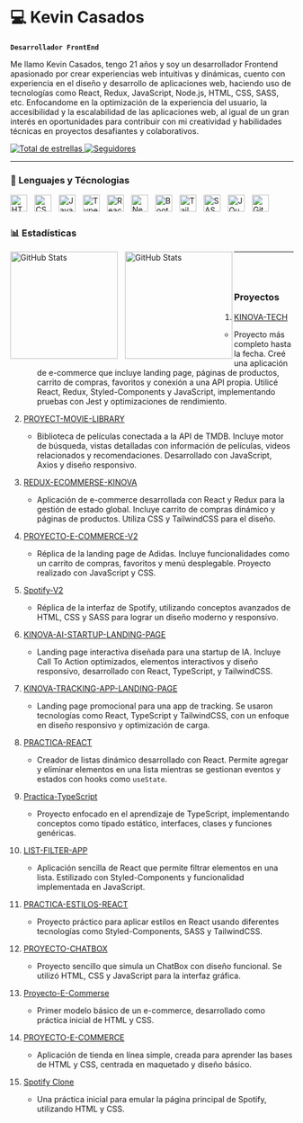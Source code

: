 # 💻 Kevin Casados

**`Desarrollador FrontEnd`**

Me llamo Kevin Casados, tengo 21 años y soy un desarrollador Frontend apasionado por crear experiencias web intuitivas y dinámicas, cuento con experiencia en el diseño y desarrollo de aplicaciones web, haciendo uso de  tecnologías como React, Redux, JavaScript, Node.js, HTML, CSS, SASS, etc. Enfocandome en la optimización de la experiencia del usuario, la accesibilidad y la escalabilidad de las aplicaciones web, al igual de un gran interés en oportunidades para contribuir con mi creatividad y habilidades técnicas en proyectos desafiantes y colaborativos.

<p align="left">
    <a href="https://github.com/KevinCasados?tab=repositories&sort=stargazers">
        <img 
            alt="Total de estrellas" 
            title="Total de estrellas GitHub" 
            src="https://custom-icon-badges.demolab.com/github/stars/KevinCasados?color=55960c&style=for-the-badge&labelColor=488207&logo=star&label=estrelas"
        />
    </a>
    <a href="https://github.com/KevinCasados?tab=followers">
        <img 
            alt="Seguidores" 
            title="Me siguen en GitHub" 
            src="https://custom-icon-badges.demolab.com/github/followers/KevinCasados?color=236ad3&labelColor=1155ba&style=for-the-badge&logo=github&label=Seguidores&logoColor=white"
        />
    </a>
</p>

---

### 🤖 Lenguajes y Técnologias

<img 
    align="left" 
    alt="HTML"
    title="HTML" 
    width="30px" 
    style="padding-right: 10px;" 
    src="https://cdn.jsdelivr.net/gh/devicons/devicon@latest/icons/html5/html5-original.svg" 
/>
<img 
    align="left" 
    alt="CSS" 
    title="CSS"
    width="30px" 
    style="padding-right: 10px;" 
    src="https://cdn.jsdelivr.net/gh/devicons/devicon@latest/icons/css3/css3-original.svg" 
/>
<img 
    align="left" 
    alt="JavaScript" 
    title="JavaScript"
    width="30px" 
    style="padding-right: 10px;" 
    src="https://cdn.jsdelivr.net/gh/devicons/devicon@latest/icons/javascript/javascript-original.svg" 
/>
<img 
    align="left" 
    alt="TypeScript"
    title="TypeScript" 
    width="30px" 
    style="padding-right: 10px;" 
    src="https://cdn.jsdelivr.net/gh/devicons/devicon@latest/icons/typescript/typescript-original.svg" 
/>
<img 
    align="left" 
    alt="React"
    title="React" 
    width="30px" 
    style="padding-right: 10px;" 
    src="https://cdn.jsdelivr.net/gh/devicons/devicon@latest/icons/react/react-original.svg" 
/>
<img 
    align="left" 
    alt="Next.js" 
    title="Next.js"
    width="30px" 
    style="padding-right: 10px;" 
    src="https://cdn.jsdelivr.net/gh/devicons/devicon@latest/icons/nextjs/nextjs-original.svg" 
/>
<img 
    align="left" 
    alt="Bootstrap"
    title="Bootstrap" 
    width="30px" 
    style="padding-right: 10px;" 
    src="https://cdn.jsdelivr.net/gh/devicons/devicon@latest/icons/bootstrap/bootstrap-original.svg" 
/>
<img 
    align="left" 
    alt="Tailwind" 
    title="Tailwind"
    width="30px" 
    style="padding-right: 10px;" 
    src="https://cdn.jsdelivr.net/gh/devicons/devicon@latest/icons/tailwindcss/tailwindcss-original.svg" 
/>
<img 
    align="left" 
    alt="SASS" 
    title="SASS"
    width="30px" 
    style="padding-right: 10px;" 
    src="https://cdn.jsdelivr.net/gh/devicons/devicon@latest/icons/sass/sass-original.svg" 
/>
<img 
    align="left" 
    alt="JQuery" 
    title="JQuery"
    width="30px" 
    style="padding-right: 10px;" 
    src="https://cdn.jsdelivr.net/gh/devicons/devicon@latest/icons/jquery/jquery-original.svg" 
/>
<img 
    align="left" 
    alt="Git" 
    title="Git"
    width="30px" 
    style="padding-right: 10px;" 
    src="https://cdn.jsdelivr.net/gh/devicons/devicon@latest/icons/git/git-original.svg" 
/>

<br/>
<br/>

### 📊 Estadísticas

<p>
  <img 
    align="left" 
    alt="GitHub Stats" 
    height="191" 
    style="padding-right: 10px;" 
    style="padding-bottom: 10px;" 
    src="https://github-readme-stats.vercel.app/api?username=KevinCasados&show_icons=true&theme=tokyonight&include_all_commits=true&locale=es" 
  />

<img 
      align="left" 
      alt="GitHub Stats" 
      height="191" 
      style="padding-bottom: 10px;" 
      src="https://github-readme-stats.vercel.app/api/top-langs/?username=KevinCasados&theme=tokyonight&layout=compact&custom_title=Técnologias&langs_count=9" 
  />

</p>

---
<br/>
<br/>

### Proyectos

1. [KINOVA-TECH](https://github.com/KevinCasados/KINOVA-TECH)  
   - Proyecto más completo hasta la fecha. Creé una aplicación de e-commerce que incluye landing page, páginas de productos, carrito de compras, favoritos y conexión a una API propia. Utilicé React, Redux, Styled-Components y JavaScript, implementando pruebas con Jest y optimizaciones de rendimiento.

2. [PROYECT-MOVIE-LIBRARY](https://github.com/KevinCasados/PROYECT-MOVIE-LIBRARY)  
   - Biblioteca de películas conectada a la API de TMDB. Incluye motor de búsqueda, vistas detalladas con información de películas, videos relacionados y recomendaciones. Desarrollado con JavaScript, Axios y diseño responsivo.

3. [REDUX-ECOMMERSE-KINOVA](https://github.com/KevinCasados/REDUX-ECOMMERSE-KINOVA)  
   - Aplicación de e-commerce desarrollada con React y Redux para la gestión de estado global. Incluye carrito de compras dinámico y páginas de productos. Utiliza CSS y TailwindCSS para el diseño.

4. [PROYECTO-E-COMMERCE-V2](https://github.com/KevinCasados/PROYECTO-E-COMMERCE-V2)  
   - Réplica de la landing page de Adidas. Incluye funcionalidades como un carrito de compras, favoritos y menú desplegable. Proyecto realizado con JavaScript y CSS.

5. [Spotify-V2](https://github.com/KevinCasados/Spotify-V2)  
   - Réplica de la interfaz de Spotify, utilizando conceptos avanzados de HTML, CSS y SASS para lograr un diseño moderno y responsivo.

6. [KINOVA-AI-STARTUP-LANDING-PAGE](https://github.com/KevinCasados/KINOVA-AI-STARTUP-LANDING-PAGE)  
   - Landing page interactiva diseñada para una startup de IA. Incluye Call To Action optimizados, elementos interactivos y diseño responsivo, desarrollado con React, TypeScript, y TailwindCSS.

7. [KINOVA-TRACKING-APP-LANDING-PAGE](https://github.com/KevinCasados/KINOVA-TRACKING-APP-LANDING-PAGE)  
   - Landing page promocional para una app de tracking. Se usaron tecnologías como React, TypeScript y TailwindCSS, con un enfoque en diseño responsivo y optimización de carga.

8. [PRACTICA-REACT](https://github.com/KevinCasados/PRACTICA-REACT)  
   - Creador de listas dinámico desarrollado con React. Permite agregar y eliminar elementos en una lista mientras se gestionan eventos y estados con hooks como `useState`.

9. [Practica-TypeScript](https://github.com/KevinCasados/Practica-TypeScript)  
   - Proyecto enfocado en el aprendizaje de TypeScript, implementando conceptos como tipado estático, interfaces, clases y funciones genéricas.

10. [LIST-FILTER-APP](https://github.com/KevinCasados/LIST-FILTER-APP)  
    - Aplicación sencilla de React que permite filtrar elementos en una lista. Estilizado con Styled-Components y funcionalidad implementada en JavaScript.

11. [PRACTICA-ESTILOS-REACT](https://github.com/KevinCasados/PRACTICA-ESTILOS-REACT)  
    - Proyecto práctico para aplicar estilos en React usando diferentes tecnologías como Styled-Components, SASS y TailwindCSS.

12. [PROYECTO-CHATBOX](https://github.com/KevinCasados/PROYECTO-CHATBOX)  
    - Proyecto sencillo que simula un ChatBox con diseño funcional. Se utilizó HTML, CSS y JavaScript para la interfaz gráfica.

13. [Proyecto-E-Commerse](https://github.com/KevinCasados/Proyecto-E-Commerse)  
    - Primer modelo básico de un e-commerce, desarrollado como práctica inicial de HTML y CSS.

14. [PROYECTO-E-COMMERCE](https://github.com/KevinCasados/Proyecto-E-Commerse)  
    - Aplicación de tienda en línea simple, creada para aprender las bases de HTML y CSS, centrada en maquetado y diseño básico.

15. [Spotify Clone](https://github.com/KevinCasados/Spotify-V2)  
    - Una práctica inicial para emular la página principal de Spotify, utilizando HTML y CSS.
